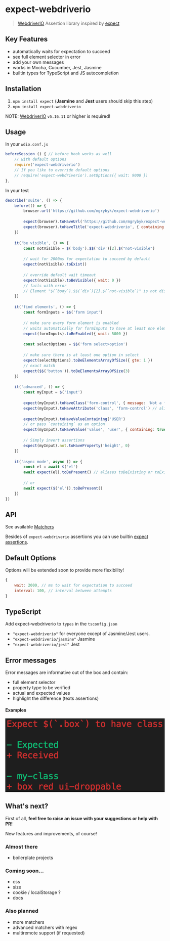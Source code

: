 # expect-webdriverio

> [WebdriverIO](https://webdriver.io/) Assertion library inspired by [expect](https://www.npmjs.com/package/expect)

## Key Features

- automatically waits for expectation to succeed
- see full element selector in error
- add your own messages
- works in Mocha, Cucumber, Jest, Jasmine
- builtin types for TypeScript and JS autocompletion

## Installation

1. `npm install expect` (**Jasmine** and **Jest** users should skip this step)
2. `npm install expect-webdriverio`

NOTE: [WebdriverIO](https://github.com/webdriverio/webdriverio) `v5.16.11` or higher is required!

## Usage

In your `wdio.conf.js`
```js
beforeSession () { // before hook works as well
    // with default options
    require('expect-webdriverio')
    // If you like to override default options
    // require('expect-webdriverio').setOptions({ wait: 9000 })
},
```

In your test
```js
describe('suite', () => {
    before(() => {
        browser.url('https://github.com/mgrybyk/expect-webdriverio')
        
        expect(browser).toHaveUrl('https://github.com/mgrybyk/expect-webdriverio')
        expect(browser).toHaveTitle('expect-webdriverio', { containing: true })
    })

    it('be visible', () => {
        const notVisible = $('body').$$('div')[2].$("not-visible")
        
        // wait for 2000ms for expectation to succeed by default
        expect(notVisible).toExist()

        // override default wait timeout        
        expect(notVisible).toBeVisible({ wait: 0 })
        // fails with error
        // Element "$(`body`).$$(`div`)[2].$(`not-visible`)" is not displayed.
    })

    it('find elements', () => {
        const formInputs = $$('form input')

        // make sure every form element is enabled
        // waits automatically for formInputs to have at least one element
        expect(formInputs).toBeEnabled({ wait: 5000 })

        const selectOptions = $$('form select>option')

        // make sure there is at least one option in select
        expect(selectOptions).toBeElementsArrayOfSize({ gte: 1 })
        // exact match
        expect($$('button')).toBeElementsArrayOfSize(3)
    })

    it('advanced', () => {
        const myInput = $('input')

        expect(myInput).toHaveClass('form-control', { message: 'Not a form control!', })
        expect(myInput).toHaveAttribute('class', 'form-control') // alias toHaveAttr
        
        expect(myInput).toHaveValueContaining('USER')
        // or pass `containing` as an option
        expect(myInput).toHaveValue('value', 'user', { containing: true, ignoreCase: true })

        // Simply invert assertions
        expect(myInput).not.toHaveProperty('height', 0)
    })

    it('async mode', async () => {
        const el = await $('el')
        await expect(el).toBePresent() // aliases toBeExisting or toExist

        // or
        await expect($('el')).toBePresent()
    })
})
``` 

## API

See available [Matchers](https://github.com/mgrybyk/expect-webdriverio/blob/master/types/expect-webdriverio.d.ts#L64)

Besides of `expect-webdriverio` assertions you can use builtin [expect assertions](https://jestjs.io/docs/en/expect).

## Default Options

Options will be extended soon to provide more flexibility!

```js
{
    wait: 2000, // ms to wait for expectation to succeed
    interval: 100, // interval between attempts
}
```

## TypeScript

Add expect-webdriverio to `types` in the `tsconfig.json`
- `"expect-webdriverio"` for everyone except of Jasmine/Jest users.
- `"expect-webdriverio/jasmine"` Jasmine
- `"expect-webdriverio/jest"` Jest

## Error messages

Error messages are informative out of the box and contain:

- full element selector
- property type to be verified
- actual and expected values
- highlight the difference (texts assertions)

#### Examples
![toHaveClass](/docs/img/errors/toHaveClass.png?raw=true "toHaveClass")

## What's next?

First of all, **feel free to raise an issue with your suggestions or help with PR!**

New features and improvements, of course!

### Almost there

- boilerplate projects

### Coming soon...

- css
- size
- cookie / localStorage ?
- docs

### Also planned

- more matchers
- advanced matchers with regex
- multiremote support (if requested)
